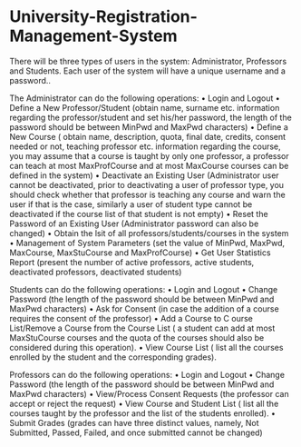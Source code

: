 # University-Registration-Management-System
There will be three types of users in the system: Administrator, Professors and Students. Each user of the system will have a unique username and a password..

The Administrator can do the following operations:
• Login and Logout
• Define a New Professor/Student (obtain name, surname etc. information regarding
the professor/student and set his/her password, the length of the password should be
between MinPwd and MaxPwd characters)
• Define a New Course ( obtain name, description, quota, final date, credits, consent
needed or not, teaching professor etc. information regarding the course, you may
assume that a course is taught by only one professor, a professor can teach at most
MaxProfCourse and at most MaxCourse courses can be defined in the system)
• Deactivate an Existing User (Administrator user cannot be deactivated, prior to
deactivating a user of professor type, you should check whether that professor is
teaching any course and warn the user if that is the case, similarly a user of student type
cannot be deactivated if the course list of that student is not empty)
• Reset the Password of an Existing User (Administrator password can also be changed)
• Obtain the lsit of all professors/students/courses in the system
• Management of System Parameters (set the value of MinPwd, MaxPwd,
MaxCourse, MaxStuCourse and MaxProfCourse)
• Get User Statistics Report (present the number of active professors, active students,
deactivated professors, deactivated students)


Students can do the following operations:
• Login and Logout
• Change Password (the length of the password should be between MinPwd and MaxPwd
characters)
• Ask for Consent (in case the addition of a course requires the consent of the
professor)
• Add a Course to C ourse List/Remove a Course from the Course List ( a student can
add at most MaxStuCourse courses and the quota of the courses should also be
considered during this operation).
• View Course List ( list all the courses enrolled by the student and the corresponding
grades).


Professors can do the following operations:
• Login and Logout
• Change Password (the length of the password should be between MinPwd and MaxPwd
characters)
• View/Process Consent Requests (the professor can accept or reject the request)
• View Course and Student List ( list all the courses taught by the professor and the list
of the students enrolled).
• Submit Grades (grades can have three distinct values, namely, Not Submitted,
Passed, Failed, and once submitted cannot be changed)
